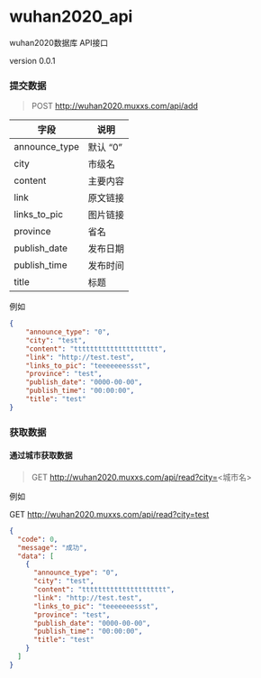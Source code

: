 # wuhan2020_api
wuhan2020数据库 API接口

version 0.0.1



### 提交数据

> POST http://wuhan2020.muxxs.com/api/add

| 字段          | 说明     |
| ------------- | -------- |
| announce_type | 默认 “0” |
| city          | 市级名   |
| content       | 主要内容 |
| link          | 原文链接 |
| links_to_pic  | 图片链接 |
| province      | 省名     |
| publish_date  | 发布日期 |
| publish_time  | 发布时间 |
| title         | 标题     |

例如

```json
{
    "announce_type": "0",
    "city": "test",
    "content": "ttttttttttttttttttttt",
    "link": "http://test.test",
    "links_to_pic": "teeeeeeessst",
    "province": "test",
    "publish_date": "0000-00-00",
    "publish_time": "00:00:00",
    "title": "test"
}
```



### 获取数据

#### 通过城市获取数据

>GET http://wuhan2020.muxxs.com/api/read?city=<城市名>

例如

GET http://wuhan2020.muxxs.com/api/read?city=test

```json
{
  "code": 0,
  "message": "成功",
  "data": [
    {
      "announce_type": "0",
      "city": "test",
      "content": "ttttttttttttttttttttt",
      "link": "http://test.test",
      "links_to_pic": "teeeeeeessst",
      "province": "test",
      "publish_date": "0000-00-00",
      "publish_time": "00:00:00",
      "title": "test"
    }
  ]
}
```


